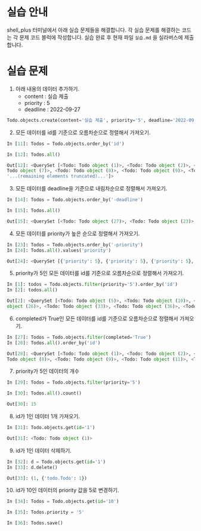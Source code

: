 # 실습 안내

shell_plus 터미널에서 아래 실습 문제들을 해결합니다.
각 실습 문제를 해결하는 코드는 각 문제 코드 블럭에 작성합니다.
실습 완료 후 현재 파일 `실습.md` 을 실라버스에 제출합니다.

# 실습 문제

1. 아래 내용의 데이터 추가하기.
   - content : 실습 제출
   - priority : 5
   - deadline : 2022-09-27

```py
Todo.objects.create(content='실습 제출', priority='5', deadline='2022-09-27')
```

2. 모든 데이터를 id를 기준으로 오름차순으로 정렬해서 가져오기.

```py
In [11]: Todos = Todo.objects.order_by('id')

In [12]: Todos.all()

Out[12]: <QuerySet [<Todo: Todo object (1)>, <Todo: Todo object (2)>, <Todo: Todo object (3)>, <Todo: Todo object (4)>, <Todo: Todo object (5)>, <Todo: Todo object (6)>, <Todo: 
Todo object (7)>, <Todo: Todo object (8)>, <Todo: Todo object (9)>, <Todo: Todo object (10)>, <Todo: Todo object (11)>, <Todo: Todo object (12)>, <Todo: Todo object (13)>, <Todo: Todo object (14)>, <Todo: Todo object (15)>, <Todo: Todo object (16)>, <Todo: Todo object (17)>, <Todo: Todo object (18)>, <Todo: Todo object (19)>, <Todo: Todo object (20)>, 
'...(remaining elements truncated)...']>
```

3. 모든 데이터를 deadline을 기준으로 내림차순으로 정렬해서 가져오기.

```py
In [14]: Todos = Todo.objects.order_by('-deadline')

In [15]: Todos.all()

Out[15]: <QuerySet [<Todo: Todo object (27)>, <Todo: Todo object (23)>, <Todo: Todo object (21)>, <Todo: Todo object (11)>, <Todo: Todo object (6)>, <Todo: Todo object (101)>, <Todo: Todo object (67)>, <Todo: Todo object (95)>, <Todo: Todo object (70)>, <Todo: Todo object (75)>, <Todo: Todo object (41)>, <Todo: Todo object (42)>, <Todo: Todo object (31)>, <Todo: Todo object (61)>, <Todo: Todo object (89)>, <Todo: Todo object (92)>, <Todo: Todo object (40)>, <Todo: Todo object (12)>, <Todo: Todo object (65)>, <Todo: Todo object (33)>, '...(remaining elements truncated)...']>
```

4. 모든 데이터를 priority가 높은 순으로 정렬해서 가져오기.

```py
In [23]: Todos = Todo.objects.order_by('-priority')
In [24]: Todos.all().values('priority')

Out[24]: <QuerySet [{'priority': 5}, {'priority': 5}, {'priority': 5}, {'priority': 5}, {'priority': 5}, {'priority': 5}, {'priority': 5}, {'priority': 5}, {'priority': 5}, {'priority': 5}, {'priority': 5}, {'priority': 5}, {'priority': 5}, {'priority': 5}, {'priority': 5}, {'priority': 4}, {'priority': 4}, {'priority': 4}, {'priority': 4}, {'priority': 4}, '...(remaining elements truncated)...']>
```

5. priority가 5인 모든 데이터를 id를 기준으로 오름차순으로 정렬해서 가져오기.

```py
In [1]: todos = Todo.objects.filter(priority='5').order_by('id')
In [2]: todos.all()

Out[2]: <QuerySet [<Todo: Todo object (5)>, <Todo: Todo object (10)>, <Todo: Todo object (21)>, <Todo: Todo object (22)>, <Todo: Todo object (24)>, <Todo: Todo 
object (26)>, <Todo: Todo object (33)>, <Todo: Todo object (36)>, <Todo: Todo object (37)>, <Todo: Todo object (38)>, <Todo: Todo object (42)>, <Todo: Todo object (45)>, <Todo: Todo object (64)>, <Todo: Todo object (74)>, <Todo: Todo object (75)>, <Todo: Todo object (101)>]>
```

6. completed가 True인 모든 데이터를 id를 기준으로 오름차순으로 정렬해서 가져오기.

```py
In [27]: Todos = Todo.objects.filter(completed='True')
In [28]: Todos.all().order_by('id')

Out[28]: <QuerySet [<Todo: Todo object (1)>, <Todo: Todo object (2)>, <Todo: Todo object (3)>, <Todo: Todo object (5)>, <Todo: Todo object (6)>, <Todo: Todo object (7)>, <Todo: 
Todo object (8)>, <Todo: Todo object (9)>, <Todo: Todo object (11)>, <Todo: Todo object (12)>, <Todo: Todo object (14)>, <Todo: Todo object (17)>, <Todo: Todo object (18)>, <Todo: Todo object (20)>, <Todo: Todo object (22)>, <Todo: Todo object (24)>, <Todo: Todo object (26)>, <Todo: Todo object (27)>, <Todo: Todo object (30)>, <Todo: Todo object (33)>, '...(remaining elements truncated)...']>
```

7. priority가 5인 데이터의 개수

```py
In [29]: Todos = Todo.objects.filter(priority='5')

In [30]: Todos.all().count()

Out[30]: 15
```

8. id가 1인 데이터 1개 가져오기.

```py
In [31]: Todo.objects.get(id='1')

Out[31]: <Todo: Todo object (1)>
```

9. id가 1인 데이터 삭제하기.

```py
In [32]: d = Todo.objects.get(id='1')
In [33]: d.delete()

Out[33]: (1, {'todo.Todo': 1})
```

10. id가 10인 데이터의 priority 값을 5로 변경하기.

```py
In [34]: Todos = Todo.objects.get(id='10')

In [35]: Todos.priority = '5'

In [36]: Todos.save()
```
